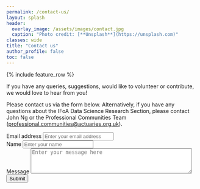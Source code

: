 ```yaml
---
permalink: /contact-us/
layout: splash
header:
  overlay_image: /assets/images/contact.jpg
  caption: "Photo credit: [**Unsplash**](https://unsplash.com)"
classes: wide
title: "Contact us"
author_profile: false
toc: false
---
```


{% include feature_row %}

If you have any queries, suggestions, would like to volunteer or contribute, we would love to hear from you!  

Please contact us via the form below.  Alternatively, if you have any questions about the IFoA Data Science Research Section, please contact John Ng or the Professional Communities Team (professional.communities@actuaries.org.uk).

<form accept-charset="UTF-8" action="mailto:debsdey@hotmail.com" enctype="multipart/form-data" target="_blank">
          <div class="form-group">
            <label for="exampleInputEmail1" required="required">Email address</label>
            <input type="email" name="email" class="form-control" id="email" aria-describedby="emailHelp" placeholder="Enter your email address"  required="required">
          </div>
          <div class="form-group">
            <label for="exampleInputName">Name</label>
            <input type="text" name="name" class="form-control" id="name" placeholder="Enter your name" required="required">
          </div>
        <div class="form-group">
            <label for="exampleMessage">Message</label>
              <textarea type="text" id="message" class="form-control" name="message" rows="4" cols="50" placeholder="Enter your message here" required="required"></textarea>
          </div>
          <button type="submit" class="btn btn--info">Submit</button>
        </form>
        

